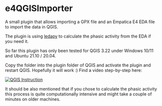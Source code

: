 # e4QGISImporter
A small plugin that allows importing a GPX file and an Empatica E4 EDA file to import the data in QGIS.

The plugin is using [ledapy](https://github.com/HIIT/Ledapy) to calculate the phasic activity from the EDA if you need it.

So far this plugin has only been tested for QGIS 3.22 under Windows 10/11 and Ubuntu 21.10 / 20.04.

Copy the folder into the plugin folder of QGIS and activate the plugin and restart QGIS. Hopefully it will work :)
Find a video step-by-step here:

[![QGIS Instruction](https://img.youtube.com/vi/vy-8ITvmy8k/0.jpg)](https://www.youtube.com/watch?v=vy-8ITvmy8k)

It should be also mentioned that if you chose to calculate the phasic activity this process is quite computationally intensive and might take a couple of minutes on older machines.
